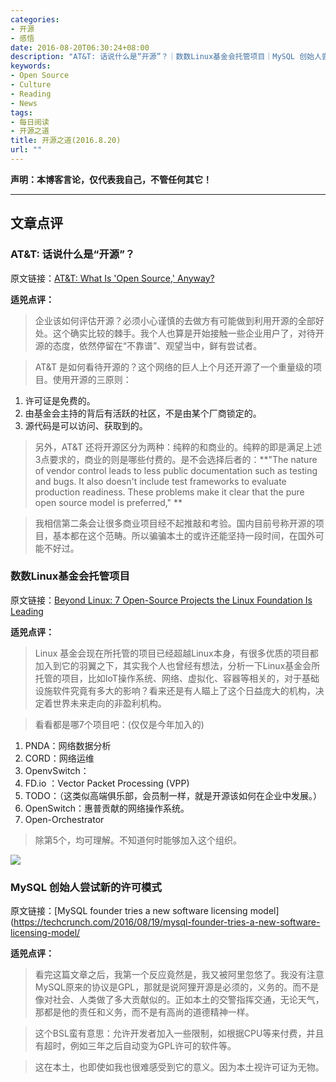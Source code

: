 ```yaml
---
categories:
- 开源
- 感悟
date: 2016-08-20T06:30:24+08:00
description: "AT&T: 话说什么是“开源”？｜数数Linux基金会托管项目｜MySQL 创始人尝试新的许可模式"
keywords:
- Open Source
- Culture
- Reading
- News
tags:
- 每日阅读
- 开源之道
title: 开源之道(2016.8.20)
url: ""
---
```


**声明：本博客言论，仅代表我自己，不管任何其它！**

---

## 文章点评

### AT&T: 话说什么是“开源”？
原文链接：[AT&T: What Is 'Open Source,' Anyway?](http://www.lightreading.com/enterprise-cloud/atandt-what-is-open-source-anyway/d/d-id/725527?)

**适兕点评：**

> 企业该如何评估开源？必须小心谨慎的去做方有可能做到利用开源的全部好处。这个确实比较的棘手。我个人也算是开始接触一些企业用户了，对待开源的态度，依然停留在“不靠谱”、观望当中，鲜有尝试者。

> AT&T 是如何看待开源的？这个网络的巨人上个月还开源了一个重量级的项目。使用开源的三原则：

1. 许可证是免费的。
2. 由基金会主持的背后有活跃的社区，不是由某个厂商锁定的。
3. 源代码是可以访问、获取到的。

> 另外，AT&T 还将开源区分为两种：纯粹的和商业的。纯粹的即是满足上述3点要求的，商业的则是哪些付费的。是不会选择后者的：**"The nature of vendor control leads to less public documentation such as testing and bugs. It also doesn't include test frameworks to evaluate production readiness. These problems make it clear that the pure open source model is preferred," **

> 我相信第二条会让很多商业项目经不起推敲和考验。国内目前号称开源的项目，基本都在这个范畴。所以骗骗本土的或许还能坚持一段时间，在国外可能不好过。

### 数数Linux基金会托管项目

原文链接：[Beyond Linux: 7 Open-Source Projects the Linux Foundation Is Leading](http://www.eweek.com/enterprise-apps/slideshows/beyond-linux-7-open-source-projects-the-linux-foundation-is-leading.html)

**适兕点评：**

> Linux 基金会现在所托管的项目已经超越Linux本身，有很多优质的项目都加入到它的羽翼之下，其实我个人也曾经有想法，分析一下Linux基金会所托管的项目，比如IoT操作系统、网络、虚拟化、容器等相关的，对于基础设施软件究竟有多大的影响？看来还是有人瞄上了这个日益庞大的机构，决定着世界未来走向的非盈利机构。

> 看看都是哪7个项目吧：(仅仅是今年加入的)

1. PNDA：网络数据分析
2. CORD：网络运维
3. OpenvSwitch：
4. FD.io ：Vector Packet Processing (VPP)
5. TODO：（这类似高端俱乐部，会员制一样，就是开源该如何在企业中发展。）
6. OpenSwitch：惠普贡献的网络操作系统。
7. Open-Orchestrator

> 除第5个，均可理解。不知道何时能够加入这个组织。

![](https://tctechcrunch2011.files.wordpress.com/2016/08/gettyimages-473045750.jpg?w=1318)

### MySQL 创始人尝试新的许可模式

原文链接：[MySQL founder tries a new software licensing model](https://techcrunch.com/2016/08/19/mysql-founder-tries-a-new-software-licensing-model/

**适兕点评：**

> 看完这篇文章之后，我第一个反应竟然是，我又被阿里忽悠了。我没有注意MySQL原来的协议是GPL，那就是说阿狸开源是必须的，义务的。而不是像对社会、人类做了多大贡献似的。正如本土的交警指挥交通，无论天气，那都是他的责任和义务，而不是有高尚的道德精神一样。

> 这个BSL蛮有意思：允许开发者加入一些限制，如根据CPU等来付费，并且有超时，例如三年之后自动变为GPL许可的软件等。

> 这在本土，也即使如我也很难感受到它的意义。因为本土视许可证为无物。
